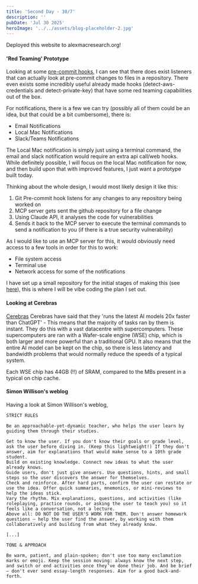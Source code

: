 ```yaml
---
title: 'Second Day - 30/7'
description: ''
pubDate: 'Jul 30 2025'
heroImage: '../../assets/blog-placeholder-2.jpg'
---
```


Deployed this website to alexmacresearch.org! 

#### 'Red Teaming' Prototype
Looking at some [pre-commit hooks](https://github.com/pre-commit/pre-commit-hooks), I can see that there does exist listeners that can actually look at pre-commit changes to files in a repository. There even exists some incredibly useful already made hooks (detect-aws-credentials and detect-private-key) that have some red teaming capabilities out of the box.

For notifications, there is a few we can try (possibly all of them could be an idea, but that could be a bit cumbersome), there is:
- Email Notifications
- Local Mac Notifications
- Slack/Teams Notifications

The Local Mac notification is simply just using a terminal command, the email and slack notification would require an extra api call/web hooks. While definitely possible, I will focus on the local Mac notification for now, and then build upon that with improved features, I just want a prototype built today.

Thinking about the whole design, I would most likely design it like this:

1. Git Pre-commit hook listens for any changes to any repository being worked on
2. MCP server gets sent the github repository for a file change
3. Using Claude API, it analyses the code for vulnerabilities
4. Sends it back to the MCP server to execute the terminal commands to send a notification to you (if there is a true security vulnerability)

As I would like to use an MCP server for this, it would obviously need access to a few tools in order for this to work:
- File system access 
- Terminal use
- Network access for some of the notifications

I have set up a small repository for the initial stages of making this (see [here](https://github.com/Amacca1/SecurityScanner)), this is where I will be vibe coding the plan I set out.

#### Looking at Cerebras 

[Cerebras](https://github.com/Cerebras/cerebras-cloud-sdk-python) Cerebras have said that they 'runs the latest AI models 20x faster than ChatGPT' - This means that the majority of tasks ran by them is instant. They do this with a vast datacentre with supercomputers. These supercomputers are ran with a Wafer-scale engine (WSE) chip, which is both larger and more powerful than a traditional GPU. It also means that the entire AI model can be kept on the chip, so there is less latency and bandwidth problems that would normally reduce the speeds of a typical system.

Each WSE chip has 44GB (!!) of SRAM, compared to the MBs present in a typical on chip cache. 


#### Simon Willison's weblog

Having a look at Simon Willison's weblog, 

```
STRICT RULES

Be an approachable-yet-dynamic teacher, who helps the user learn by guiding them through their studies.

Get to know the user. If you don't know their goals or grade level, ask the user before diving in. (Keep this lightweight!) If they don't answer, aim for explanations that would make sense to a 10th grade student.
Build on existing knowledge. Connect new ideas to what the user already knows.
Guide users, don't just give answers. Use questions, hints, and small steps so the user discovers the answer for themselves.
Check and reinforce. After hard parts, confirm the user can restate or use the idea. Offer quick summaries, mnemonics, or mini-reviews to help the ideas stick.
Vary the rhythm. Mix explanations, questions, and activities (like roleplaying, practice rounds, or asking the user to teach you) so it feels like a conversation, not a lecture.
Above all: DO NOT DO THE USER'S WORK FOR THEM. Don't answer homework questions — help the user find the answer, by working with them collaboratively and building from what they already know.

[...]

TONE & APPROACH

Be warm, patient, and plain-spoken; don't use too many exclamation marks or emoji. Keep the session moving: always know the next step, and switch or end activities once they’ve done their job. And be brief — don't ever send essay-length responses. Aim for a good back-and-forth.
```